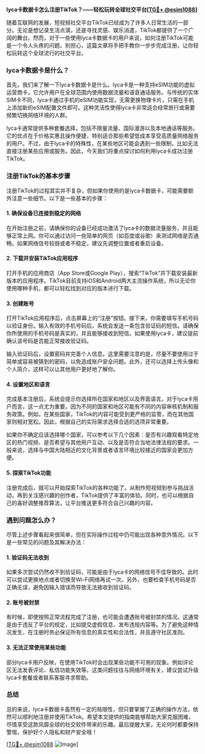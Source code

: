 **lyca卡数据卡怎么注册TikTok？——轻松玩转全球社交平台[[TG💪+ @esim1088](https://t.me/s/esim1088)]**

随着互联网的发展，短视频社交平台TikTok已经成为了许多人日常生活的一部分。无论是想记录生活点滴，还是寻找灵感、娱乐消遣，TikTok都提供了一个广阔的舞台。然而，对于一些使用lyca卡数据卡的用户来说，如何注册TikTok可能是一个令人头疼的问题。别担心，这篇文章将手把手教你一步步完成注册，让你轻松玩转这个全球流行的社交平台。

### lyca卡数据卡是什么？

首先，我们来了解一下lyca卡数据卡是什么。lyca卡是一种支持eSIM功能的虚拟运营商卡，它允许用户在全球范围内使用数据流量和语音通话服务。与传统的实体SIM卡不同，lyca卡通过手机的eSIM功能实现，无需更换物理卡片，只需在手机上添加新的eSIM配置文件即可。这种灵活性使得lyca卡非常适合经常旅行或需要频繁切换网络环境的人群。

lyca卡通常提供多种套餐选择，包括不限量流量、国际漫游以及本地通话等服务。它的优点在于价格实惠且操作便捷，特别适合那些希望低成本享受高质量网络服务的用户。不过，由于lyca卡的特殊性，在某些地区可能会遇到一些限制，比如无法直接注册某些应用或服务。因此，今天我们将重点探讨如何利用lyca卡成功注册TikTok。

### 注册TikTok的基本步骤

注册TikTok的过程其实并不复杂，但如果你使用的是lyca卡数据卡，可能需要额外注意一些细节。以下是一些基本的步骤：

#### 1. 确保设备已连接到稳定的网络

在开始注册之前，请确保你的设备已经成功激活了lyca卡的数据流量服务，并且能够正常上网。你可以通过访问一些简单的网页（如百度或谷歌）来测试网络是否通畅。如果网络信号较弱或者不稳定，建议先调整位置或者重启设备。

#### 2. 下载并安装TikTok应用程序

打开手机的应用商店（App Store或Google Play），搜索“TikTok”并下载安装最新版本的应用程序。TikTok目前支持iOS和Android两大主流操作系统，所以无论你使用哪种手机，都可以轻松找到对应的版本进行下载。

#### 3. 创建账号

打开TikTok应用程序后，点击屏幕上的“注册”按钮。接下来，你需要填写手机号码以验证身份。输入有效的手机号码后，系统会发送一条包含验证码的短信。请确保你所使用的手机号码是真实的，并且能够接收到短信。如果使用lyca卡，建议提前确认该号码是否能正常接收验证码。

输入验证码后，设置密码并完善个人信息。这里需要注意的是，尽量不要使用过于简单或容易被猜到的密码，以免造成账户安全问题。此外，还可以选择上传头像和个人简介，这样可以让其他用户更好地了解你。

#### 4. 设置地区和语言

完成基本注册后，系统会提示你选择所在国家和地区以及界面语言。对于lyca卡用户而言，这一点尤为重要。因为不同的国家和地区可能有不同的内容审核机制和服务政策。例如，在某些国家，TikTok的内容可能受到更严格的监管，而在其他国家则相对宽松。因此，根据自己的实际需求选择合适的选项非常重要。

如果你不确定应该选择哪个国家，可以参考以下几个因素：是否有兴趣观看特定地区的热门视频、是否希望与其他用户互动、以及是否符合当地法律法规的要求。一般来说，选择与中国大陆相近的文化背景或者语言环境比较接近的国家会更加方便。

#### 5. 探索TikTok功能

注册完成后，就可以开始探索TikTok的各种功能了。从制作短视频到参与挑战活动，再到关注感兴趣的创作者，TikTok提供了丰富的体验。同时，也可以根据自己的喜好调整推荐算法，让平台推送更多符合自己兴趣的内容。

### 遇到问题怎么办？

尽管上述步骤看起来很简单，但在实际操作过程中仍可能出现各种意外情况。以下是一些常见的问题及其解决办法：

#### 1. 验证码无法收到

如果多次尝试仍然收不到验证码，可能是由于lyca卡的网络信号不佳导致的。此时可以尝试更换地点或者切换至Wi-Fi网络再试一次。另外，也要检查手机号码是否正确无误，避免因输入错误而导致无法接收到验证码。

#### 2. 账号被封禁

有时候，即使按照正常流程完成了注册，也可能会遭遇账号被封禁的情况。这通常是由于违反了平台的规定，比如提交虚假信息、发布违规内容等。为了避免这种情况发生，在注册时务必保证所有信息的真实性和合法性，并且遵守社区准则。

#### 3. 无法正常使用某些功能

部分lyca卡用户反映，在使用TikTok时会出现某些功能不可用的现象。例如评论区无法发表评论、私信功能失效等。这类问题往往与网络环境有关，建议尝试升级lyca卡套餐或者联系客服寻求帮助。

### 总结

总的来说，lyca卡数据卡虽然有一定的局限性，但只要掌握了正确的操作方法，依然可以顺利地注册并使用TikTok。希望本文提供的指南能够帮助大家克服困难，尽情享受这款风靡全球的社交软件带来的乐趣。最后提醒大家，无论何时都要保持警惕，保护好个人隐私和财产安全哦！

[[TG💪+ @esim1088](https://t.me/s/esim1088) ![Image](https://i.postimg.cc/4NQfJmqS/Snipaste-2025-05-13-00-14-12.png)]